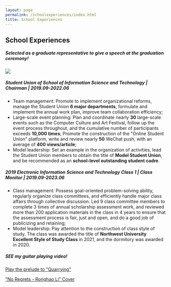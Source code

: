 ```yaml
---
layout: page
permalink: /schoolexperiences/index.html
title: School Experiences
---
```


## School Experiences

##### Selected as a graduate representative to give a speech at the graduation ceremony!

<img src="images\speak.jpg"/>



##### Student Union of School of Information Science and Technology | Chairman | 2019.09-2022.06

- Team management: Promote to implement organizational reforms, manage the Student Union **6 major departments**, formulate and implement the annual work plan, improve team collaboration efficiency;
- Large-scale event planning: Plan and coordinate nearly **30** large-scale events such as the Computer Culture and Art Festival, follow up the event process throughout, and the cumulative number of participants exceeds **10,000 times**; Promote the construction of the "Online Student Union" platform, write and review nearly **50** WeChat push, with an average of **400 views/article**;
- Model leadership: Set an example in the organization of activities, lead the Student Union members to obtain the title of **Model Student Union**, and be recommended as an **school-level outstanding student cadre**.



##### 2019 Electronic Information Science and Technology Class 1 | Class Monitor | 2019.09-2023.06

- Class management: Possess goal-oriented problem-solving ability, regularly organize class committees, and efficiently handle major class affairs through collective discussion. Led 9 class committee members to complete 3 times of annual scholarship assessment work, and reviewed more than 200 application materials in the class in 4 years to ensure that the assessment process is fair, just and open, and do a good job of publicizing and retaining;
- Model leadership: Pay attention to the construction of class style of study. The class was awarded the title of **Northwest University Excellent Style of Study Class** in 2021, and the dormitory was awarded in 2020.



##### SEE my guitar playing video!

[Play the prelude to "Quarrying"]( https://b23.tv/hytkP0B)

["No Regrets - Ronghao Li" Cover](https://b23.tv/i7nZMdr) 
